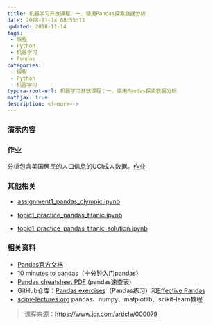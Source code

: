 ```yaml
---
title: 机器学习开放课程：一、使用Pandas探索数据分析
date: 2018-11-14 08:55:13
updated: 2018-11-14
tags:
 - 编程
 - Python
 - 机器学习
 - Pandas
categories:
 - 编程
 - Python
 - 机器学习
typora-root-url: 机器学习开放课程：一、使用Pandas探索数据分析
mathjax: true
description: <!—more—->
---
```




### [演示内容](http://nbviewer.jupyter.org/github/GuQiangJS/Study/blob/master/2018/11/14/%E6%9C%BA%E5%99%A8%E5%AD%A6%E4%B9%A0%E5%BC%80%E6%94%BE%E8%AF%BE%E7%A8%8B%EF%BC%9A%E4%B8%80%E3%80%81%E4%BD%BF%E7%94%A8Pandas%E6%8E%A2%E7%B4%A2%E6%95%B0%E6%8D%AE%E5%88%86%E6%9E%90/telecom_churn.ipynb)

### 作业

分析包含美国居民的人口信息的UCI成人数据。[作业](http://nbviewer.jupyter.org/github/GuQiangJS/Study/blob/master/2018/11/14/%E6%9C%BA%E5%99%A8%E5%AD%A6%E4%B9%A0%E5%BC%80%E6%94%BE%E8%AF%BE%E7%A8%8B%EF%BC%9A%E4%B8%80%E3%80%81%E4%BD%BF%E7%94%A8Pandas%E6%8E%A2%E7%B4%A2%E6%95%B0%E6%8D%AE%E5%88%86%E6%9E%90/assignment01_pandas_uci_adult.ipynb)

### 其他相关

* [assignment1_pandas_olympic.ipynb](http://nbviewer.jupyter.org/github/GuQiangJS/Study/blob/master/2018/11/14/%E6%9C%BA%E5%99%A8%E5%AD%A6%E4%B9%A0%E5%BC%80%E6%94%BE%E8%AF%BE%E7%A8%8B%EF%BC%9A%E4%B8%80%E3%80%81%E4%BD%BF%E7%94%A8Pandas%E6%8E%A2%E7%B4%A2%E6%95%B0%E6%8D%AE%E5%88%86%E6%9E%90/assignment1_pandas_olympic.ipynb)

* [topic1_practice_pandas_titanic.ipynb](http://nbviewer.jupyter.org/github/GuQiangJS/Study/blob/master/2018/11/14/%E6%9C%BA%E5%99%A8%E5%AD%A6%E4%B9%A0%E5%BC%80%E6%94%BE%E8%AF%BE%E7%A8%8B%EF%BC%9A%E4%B8%80%E3%80%81%E4%BD%BF%E7%94%A8Pandas%E6%8E%A2%E7%B4%A2%E6%95%B0%E6%8D%AE%E5%88%86%E6%9E%90/topic1_practice_pandas_titanic.ipynb)

* [topic1_practice_pandas_titanic_solution.ipynb](http://nbviewer.jupyter.org/github/GuQiangJS/Study/blob/master/2018/11/14/%E6%9C%BA%E5%99%A8%E5%AD%A6%E4%B9%A0%E5%BC%80%E6%94%BE%E8%AF%BE%E7%A8%8B%EF%BC%9A%E4%B8%80%E3%80%81%E4%BD%BF%E7%94%A8Pandas%E6%8E%A2%E7%B4%A2%E6%95%B0%E6%8D%AE%E5%88%86%E6%9E%90/topic1_practice_pandas_titanic_solution.ipynb)



### 相关资料

- [Pandas官方文档](http://pandas.pydata.org/pandas-docs/stable/index.html)
- [10 minutes to pandas](http://pandas.pydata.org/pandas-docs/stable/10min.html)（十分钟入门pandas）
- [Pandas cheatsheet PDF](https://github.com/pandas-dev/pandas/blob/master/doc/cheatsheet/Pandas_Cheat_Sheet.pdf) (pandas速查表)
- GitHub仓库：[Pandas exercises](https://github.com/guipsamora/pandas_exercises/)（Pandas练习）和[Effective Pandas](https://github.com/TomAugspurger/effective-pandas)
- [scipy-lectures.org](http://www.scipy-lectures.org/index.html) pandas、numpy、matplotlib、scikit-learn教程



> 课程来源：https://www.jqr.com/article/000079
